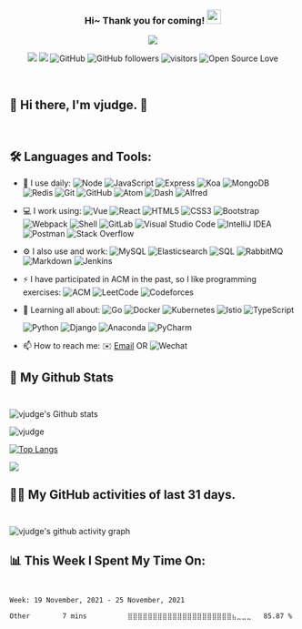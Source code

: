<!--
<hr>
**vjudge/vjudge** is a ✨ _special_ ✨ repository because its `README.md` (this file) appears on your GitHub profile.

Here are some ideas to get you started:

- 🔭 I’m currently working on ...
- 🌱 I’m currently learning ...
- 👯 I’m looking to collaborate on ...
- 🤔 I’m looking for help with ...
- 💬 Ask me about ...
- 📫 How to reach me: ...
- 😄 Pronouns: ...
- ⚡ Fun fact: ...
-->

<h3 align="center">
    Hi~ Thank you for coming!
    <img src="https://media.giphy.com/media/hvRJCLFzcasrR4ia7z/giphy.gif" width="25px">
</h3>

<!-- Typing SVG - https://github.com/DenverCoder1/readme-typing-svg -->
<!-- Typing SVG Fast Demo - https://readme-typing-svg.herokuapp.com/demo/ -->
<p align="center">
    <img src="https://readme-typing-svg.herokuapp.com?color=e65e2a&width=380&height=45&lines=Full+Stack+developer;Self-taught+Code+Designer;Always+learning+new+things">
</p>

<p align="center">
    <img src="https://img.shields.io/badge/gender-%F0%9F%A4%B5-critical">
    <a href="https://vjudge.com" target="_blank"><img src="https://img.shields.io/badge/website-vjudge.com-orange"></a>
    <!-- https://visitor-badge.glitch.me/ -->
    <img src="https://img.shields.io/badge/dynamic/json?logo=github&label=GitHub&labelColor=495867&color=495867&query=%24.data.totalSubs&url=https%3A%2F%2Fapi.spencerwoo.com%2Fsubstats%2F%3Fsource%3Dgithub%26queryKey%3Dhayschan&style=flat-square" alt="GitHub">
    <img alt="GitHub followers" src="https://img.shields.io/github/followers/vjudge?style=social" />
    <img src="https://visitor-badge.glitch.me/badge?page_id=vjudge.vjudge" alt="visitors">
    <img src="https://badges.frapsoft.com/os/v1/open-source.svg?v=102" alt="Open Source Love">
</p>

<br/>

## 🎉 Hi there, I'm vjudge. 👋
<br />

## 🛠️ **Languages and Tools:**
<!-- https://github.com/simple-icons/simple-icons/blob/develop/slugs.md -->
<!-- https://img.shields.io/badge/{左半部分标签}-{右半部分标签}-{右半部分颜色}.svg?logoWidth=100&logo=【base64编码后的图片数据】 -->
<!--
语言类(Node，JavaScript，HTML5，CSS3，Shell，Markdown，Go，TypeScript，Python): #FF3633 (红色系)
框架类(Express，Koa，Vue，React，Webpack，Bootstrap，Django): #F05F00 (橙色系)
技术类(RabbitMQ): #FFDC28 (黄色系)
数据库类(MongoDB，Redis，MySQL，Elasticsearch，SQL)：#0088FF (蓝色系)
运维工具类(Docker，Kubernetes，Istio，Jenkins)：#3DDC84 (绿色系)
开发工具类(Git，GitLab，Postman，Anaconda)：#78FF96 (青色系)
软件类(Dash，Alfred)：#01D277 (绿色系)
IDE类(Atom，Visual Studio Code，IntelliJ IDEA，PyCharm)：#7764FA (紫色系)
平台类(GitHub，Stack Overflow，ACM，LeetCode，Codeforces)：#141E24 (黑色系)
-->
- 🚀 I use daily:
  ![Node](https://img.shields.io/badge/-Node.JS-FF3633.svg?logo=Node.js&style=for-the-badge)
  ![JavaScript](https://img.shields.io/badge/-JavaScript-FF3633.svg?logo=javascript&style=for-the-badge)
  ![Express](https://img.shields.io/badge/-Express.JS-F05F00.svg?logo=Express&style=for-the-badge)
  ![Koa](https://img.shields.io/badge/-Koa-F05F00?logo=Koajs&style=for-the-badge)
  ![MongoDB](https://img.shields.io/badge/-MongoDB-0088FF.svg?logo=mongodb&style=for-the-badge)
  ![Redis](https://img.shields.io/badge/-Redis-0088FF.svg?logo=redis&style=for-the-badge&logoColor=white)
  ![Git](https://img.shields.io/badge/-Git-78FF96.svg?logo=git&style=for-the-badge)
  ![GitHub](https://img.shields.io/badge/-GitHub-141E24.svg?logo=github&style=for-the-badge)
  ![Atom](https://img.shields.io/badge/-Atom-7764FA.svg?logo=atom&style=for-the-badge)
  ![Dash](https://img.shields.io/badge/-Dash-01D277.svg?logo=dash&style=for-the-badge)
  ![Alfred](https://img.shields.io/badge/-Alfred-01D277.svg?logo=alfred&style=for-the-badge)
- 💻 I work using:
  ![Vue](https://img.shields.io/badge/-Vue-F05F00.svg?logo=vue.js&style=for-the-badge)
  ![React](https://img.shields.io/badge/-React-F05F00.svg?logo=react&style=for-the-badge)
  ![HTML5](https://img.shields.io/badge/-HTML5-FF3633.svg?logo=html5&style=for-the-badge&logoColor=white)
  ![CSS3](https://img.shields.io/badge/-CSS3-FF3633.svg?logo=css3&style=for-the-badge)
  ![Bootstrap](https://img.shields.io/badge/-Bootstrap-F05F00.svg?logo=bootstrap&style=for-the-badge)
  ![Webpack](https://img.shields.io/badge/-Webpack-F05F00.svg?logo=webpack&style=for-the-badge)
  ![Shell](https://img.shields.io/badge/-Shell-FF3633.svg?logo=shell&style=for-the-badge)
  ![GitLab](https://img.shields.io/badge/-GitLab-78FF96.svg?logo=gitlab&style=for-the-badge)
  ![Visual Studio Code](https://img.shields.io/badge/-VS%20Code-7764FA.svg?logo=visual-studio-code&style=for-the-badge)
  ![IntelliJ IDEA](https://img.shields.io/badge/-IntelliJ%20IDEA-7764FA.svg?logo=intellijidea&style=for-the-badge)
  ![Postman](https://img.shields.io/badge/-Postman-78FF96.svg?logo=postman&style=for-the-badge&logoColor=white)
  ![Stack Overflow](https://img.shields.io/badge/-Stack%20Overflow-141E24.svg?logo=stack-overflow&style=for-the-badge&logoColor=white)
- ⚙️ I also use and work:
  ![MySQL](https://img.shields.io/badge/-MySQL-0088FF.svg?logo=mysql&style=for-the-badge&logoColor=white)
  ![Elasticsearch](https://img.shields.io/badge/-Elasticsearch-0088FF.svg?logo=elastic&style=for-the-badge&logoColor=white)
  ![SQL](https://img.shields.io/badge/-SQL-0088FF.svg?logo=sql&style=for-the-badge&logoColor=white)
  ![RabbitMQ](https://img.shields.io/badge/-RabbitMQ-FFDC28.svg?logo=rabbitmq&style=for-the-badge&logoColor=white)
  ![Markdown](https://img.shields.io/badge/-Markdown-FF3633.svg?logo=markdown&style=for-the-badge&logoColor=white)
  ![Jenkins](https://img.shields.io/badge/-Jenkins-3DDC84.svg?logo=jenkins&style=for-the-badge)
- ⚡ I have participated in ACM in the past, so I like programming exercises:
  ![ACM](https://img.shields.io/badge/-ACM-141E24.svg?logo=acm&style=for-the-badge)
  ![LeetCode](https://img.shields.io/badge/-LeetCode-141E24.svg?logo=leetCode&style=for-the-badge)
  ![Codeforces](https://img.shields.io/badge/-Codeforces-141E24.svg?logo=codeforces&style=for-the-badge)
- 🌱 Learning all about:
  ![Go](https://img.shields.io/badge/-Go-FF3633.svg?logo=go&style=for-the-badge)
  ![Docker](https://img.shields.io/badge/-Docker-3DDC84.svg?logo=docker&style=for-the-badge)
  ![Kubernetes](https://img.shields.io/badge/-Kubernetes-3DDC84.svg?logo=kubernetes&style=for-the-badge)
  ![Istio](https://img.shields.io/badge/-Istio-3DDC84.svg?logo=istio&style=for-the-badge)
  ![TypeScript](https://img.shields.io/badge/-TypeScript-FF3633.svg?logo=typescript&style=for-the-badge)
  <!-- ![Java](https://img.shields.io/badge/-java-3f4441?style=for-the-badge&logo=java) -->
  ![Python](https://img.shields.io/badge/-Python-FF3633.svg?logo=python&style=for-the-badge)
  ![Django](https://img.shields.io/badge/-Django-F05F00.svg?logo=django&style=for-the-badge)
  ![Anaconda](https://img.shields.io/badge/-Anaconda-78FF96.svg?logo=anaconda&style=for-the-badge)
  ![PyCharm](https://img.shields.io/badge/-PyCharm-7764FA.svg?logo=pycharm&style=for-the-badge)

- 📫 How to reach me:
  ✉️ [Email](mailto:gradonday@gmail.com) OR ![Wechat](https://img.shields.io/badge/-1156638549-01D277.svg?logo=wechat&logoColor=white)


<!-- START NEW SECTION -->

## 🔭 **My Github Stats** <br /> <br />

<!-- <img src="https://github-readme-stats.vercel.app/api/?username=vjudge&theme=bear&show_icons=true&count_private=true" alt="vjudge's GitHub Stats"> -->

![vjudge's Github stats](https://github-readme-stats.vercel.app/api?username=vjudge&show_icons=true&theme=bear&hide_title=false)

![vjudge](https://github-readme-streak-stats.herokuapp.com/?user=vjudge&theme=dark)

[![Top Langs](https://github-readme-stats.vercel.app/api/top-langs/?username=vjudge&show_icons=true&card_width=450&theme=radical&layout=compact&langs_count=10&hide_title=true)](https://github.com/vjudge)

![](https://github-profile-summary-cards.vercel.app/api/cards/profile-details?username=vjudge&theme=monokai)



<!-- https://github.com/ashutosh00710/github-readme-activity-graph -->
 ## 👨‍💻 **My GitHub activities of last 31 days.** <br /> <br />

![vjudge's github activity graph](https://activity-graph.herokuapp.com/graph?username=vjudge&theme=react-dark&area=true&custom_title=vjudge's%20Graph)



<!-- waka readme - https://github.com/athul/waka-readme -->
## 📊 **This Week I Spent My Time On:** <br /><br />

<!--START_SECTION:waka-->
```text
Week: 19 November, 2021 - 25 November, 2021

Other        7 mins          ⣿⣿⣿⣿⣿⣿⣿⣿⣿⣿⣿⣿⣿⣿⣿⣿⣿⣿⣿⣿⣿⣦⣀⣀⣀   85.87 % 
```
<!--END_SECTION:waka-->
